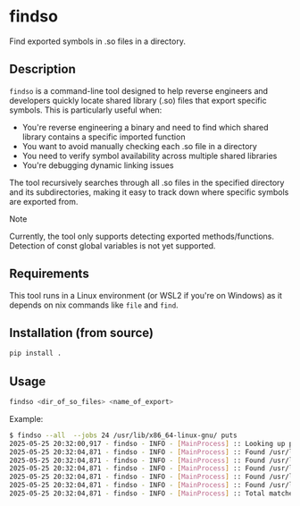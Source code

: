 # findso

Find exported symbols in .so files in a directory.

## Description

`findso` is a command-line tool designed to help reverse engineers and developers quickly locate shared library (.so) files that export specific symbols. This is particularly useful when:

- You're reverse engineering a binary and need to find which shared library contains a specific imported function
- You want to avoid manually checking each .so file in a directory
- You need to verify symbol availability across multiple shared libraries
- You're debugging dynamic linking issues

The tool recursively searches through all .so files in the specified directory and its subdirectories, making it easy to track down where specific symbols are exported from.

> [!NOTE]
> Currently, the tool only supports detecting exported methods/functions. Detection of const global variables is not yet supported.

## Requirements

This tool runs in a Linux environment (or WSL2 if you're on Windows) as it depends on nix commands like `file` and `find`.

## Installation (from source)

```bash
pip install .
```

## Usage

```bash
findso <dir_of_so_files> <name_of_export>
```

Example:

```bash
$ findso --all  --jobs 24 /usr/lib/x86_64-linux-gnu/ puts
2025-05-25 20:32:00,917 - findso - INFO - [MainProcess] :: Looking up puts
2025-05-25 20:32:04,871 - findso - INFO - [MainProcess] :: Found /usr/lib/x86_64-linux-gnu/libasan.so.8.0.0
2025-05-25 20:32:04,871 - findso - INFO - [MainProcess] :: Found /usr/lib/x86_64-linux-gnu/libtsan.so.2.0.0
2025-05-25 20:32:04,871 - findso - INFO - [MainProcess] :: Found /usr/lib/x86_64-linux-gnu/libasan.so.6.0.0
2025-05-25 20:32:04,871 - findso - INFO - [MainProcess] :: Found /usr/lib/x86_64-linux-gnu/libtsan.so.0.0.0
2025-05-25 20:32:04,871 - findso - INFO - [MainProcess] :: Found /usr/lib/x86_64-linux-gnu/libc.so.6
2025-05-25 20:32:04,871 - findso - INFO - [MainProcess] :: Total matches: 5
```
